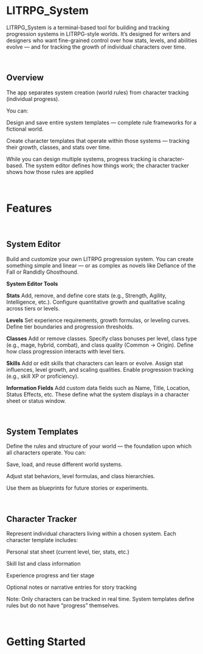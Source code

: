 # LITRPG_System

LITRPG_System is a terminal-based tool for building and tracking progression systems in LITRPG-style worlds.
It’s designed for writers and designers who want fine-grained control over how stats, levels, and abilities evolve — and for tracking the growth of individual characters over time.

<br>

## Overview

The app separates system creation (world rules) from character tracking (individual progress).

You can:

Design and save entire system templates — complete rule frameworks for a fictional world.

Create character templates that operate within those systems — tracking their growth, classes, and stats over time.

While you can design multiple systems, progress tracking is character-based.
The system editor defines how things work; the character tracker shows how those rules are applied

<br>

# Features

<br>

## System Editor

Build and customize your own LITRPG progression system.
You can create something simple and linear — or as complex as novels like Defiance of the Fall or Randidly Ghosthound.

**System Editor Tools**

**Stats**
Add, remove, and define core stats (e.g., Strength, Agility, Intelligence, etc.).
Configure quantitative growth and qualitative scaling across tiers or levels.

**Levels**
Set experience requirements, growth formulas, or leveling curves.
Define tier boundaries and progression thresholds.

**Classes**
Add or remove classes.
Specify class bonuses per level, class type (e.g., mage, hybrid, combat), and class quality (Common → Origin).
Define how class progression interacts with level tiers.

**Skills**
Add or edit skills that characters can learn or evolve.
Assign stat influences, level growth, and scaling qualities.
Enable progression tracking (e.g., skill XP or proficiency).

**Information Fields**
Add custom data fields such as Name, Title, Location, Status Effects, etc.
These define what the system displays in a character sheet or status window.

<br>

## System Templates

Define the rules and structure of your world — the foundation upon which all characters operate.
You can:

Save, load, and reuse different world systems.

Adjust stat behaviors, level formulas, and class hierarchies.

Use them as blueprints for future stories or experiments.

<br>

## Character Tracker

Represent individual characters living within a chosen system.
Each character template includes:

Personal stat sheet (current level, tier, stats, etc.)

Skill list and class information

Experience progress and tier stage

Optional notes or narrative entries for story tracking

Note: Only characters can be tracked in real time.
System templates define rules but do not have “progress” themselves.

<br>

# Getting Started

